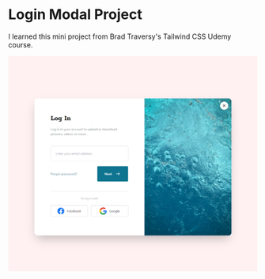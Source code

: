 # Login Modal Project

I learned this mini project from Brad Traversy's Tailwind CSS Udemy course.

![Alt text](images/login-modal.png)
